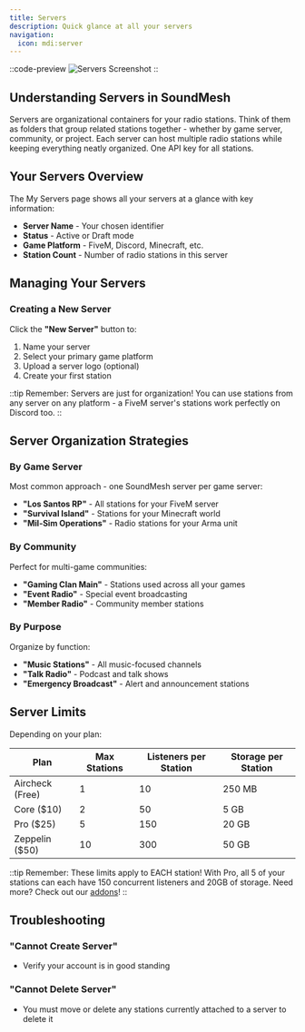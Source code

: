 ```yaml
---
title: Servers
description: Quick glance at all your servers
navigation:
  icon: mdi:server
---
```

::code-preview
![Servers Screenshot](/servers.webp)
::

## Understanding Servers in SoundMesh

Servers are organizational containers for your radio stations. Think of them as folders that group related stations together - whether by game server, community, or project. Each server can host multiple radio stations while keeping everything neatly organized. One API key for all stations.

## Your Servers Overview

The My Servers page shows all your servers at a glance with key information:

- **Server Name** - Your chosen identifier
- **Status** - Active or Draft mode
- **Game Platform** - FiveM, Discord, Minecraft, etc.
- **Station Count** - Number of radio stations in this server

## Managing Your Servers

### Creating a New Server

Click the **"New Server"** button to:
1. Name your server
2. Select your primary game platform
3. Upload a server logo (optional)
4. Create your first station

::tip
Remember: Servers are just for organization! You can use stations from any server on any platform - a FiveM server's stations work perfectly on Discord too.
::

## Server Organization Strategies

### By Game Server
Most common approach - one SoundMesh server per game server:
- **"Los Santos RP"** - All stations for your FiveM server
- **"Survival Island"** - Stations for your Minecraft world
- **"Mil-Sim Operations"** - Radio stations for your Arma unit

### By Community
Perfect for multi-game communities:
- **"Gaming Clan Main"** - Stations used across all your games
- **"Event Radio"** - Special event broadcasting
- **"Member Radio"** - Community member stations

### By Purpose
Organize by function:
- **"Music Stations"** - All music-focused channels
- **"Talk Radio"** - Podcast and talk shows
- **"Emergency Broadcast"** - Alert and announcement stations


## Server Limits

Depending on your plan:

| Plan | Max Stations | Listeners per Station | Storage per Station |
|------|--------------|---------------------|-------------------|
| Aircheck (Free) | 1 | 10 | 250 MB |
| Core ($10) | 2 | 50 | 5 GB |
| Pro ($25) | 5 | 150 | 20 GB |
| Zeppelin ($50) | 10 | 300 | 50 GB |

::tip
Remember: These limits apply to EACH station! With Pro, all 5 of your stations can each have 150 concurrent listeners and 20GB of storage. Need more? Check out our [addons](/addons)!
::

## Troubleshooting

### "Cannot Create Server"
- Verify your account is in good standing

### "Cannot Delete Server"
- You must move or delete any stations currently attached to a server to delete it